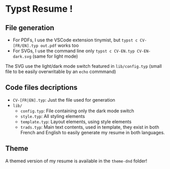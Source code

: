 # Typst Resume !
## File generation
- For PDFs, I use the VSCode extension tinymist, but `typst c CV-[FR/EN].typ out.pdf` works too
- For SVGs, I use the command line only `typst c CV-EN.typ CV-EN-dark.svg` (same for light mode)

The SVG use the light/dark mode switch featured in `lib/config.typ` (small file to be easily overwritable by an `echo` commmand)

## Code files decriptions
- `CV-[FR|EN].typ`: Just the file used for generation
- `lib/`
  - `config.typ`: File containing only the dark mode switch
  - `style.typ`: All styling elements
  - `template.typ`: Layout elements, using style elements
  - `trads.typ`: Main text contents, used in template, they exist in both French and English to easily generate my resume in both languages.

## Theme
A themed version of my resume is available in the `theme-dnd` folder!
